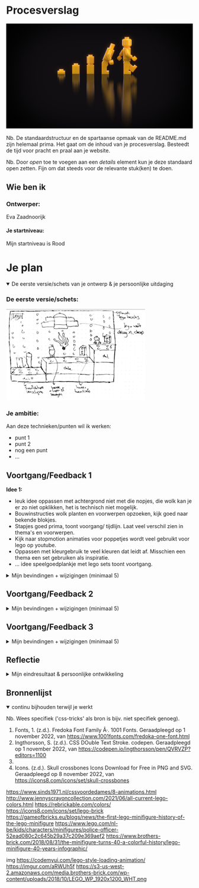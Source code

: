 # Procesverslag

![lego logo](readme-images/evolution.jpeg)


Nb. De standaardstructuur en de spartaanse opmaak van de README.md zijn helemaal prima. Het gaat om de inhoud van je procesverslag. Besteedt de tijd voor pracht en praal aan je website.

Nb. Door *open* toe te voegen aan een *details* element kun je deze standaard open zetten. Fijn om dat steeds voor de relevante stuk(ken) te doen.




## Wie ben ik

### Ontwerper:
Eva Zaadnoorijk

#### Je startniveau:
Mijn startniveau is Rood



# Je plan

<details open>
  <summary>De eerste versie/schets van je ontwerp & je persoonlijke uitdaging</summary>

  ### De eerste versie/schets:
  <img src="readme-images/schets1.jpeg" width="375px" alt="eerste versie/schets">


  ### Je ambitie: 
  Aan deze technieken/punten wil ik werken:
  - punt 1
  - punt 2
  - nog een punt
  - ...
 
</details>




## Voortgang/Feedback 1

**Idee 1:**

- leuk idee oppassen met achtergrond niet met die nopjes, die wolk kan je er zo niet opklikken, het is technisch niet mogelijk.
- Bouwinstructies wolk planten en voorwerpen opzoeken, kijk goed naar bekende blokjes.
- Stapjes goed prima, toont voorgang/ tijdlijn. Laat veel verschil zien in thema's en voorwerpen.
- Kijk naar stopmotion animaties voor poppetjes wordt veel gebruikt voor lego op youtube.
- Oppassen met kleurgebruik te veel kleuren dat leidt af. Misschien een thema een set gebruiken als inspiratie.
- ... idee speelgoedplankje met lego sets toont voortgang.

<details>
  <summary>Mijn bevindingen + wijzigingen (minimaal 5)</summary>

  ### Bevinding 1:
  Omschrijving van wat er nog niet orde was (tekst en afbeeding(en)).

  #### oplossing:
  Beschrijving hoe je het hebt hebt opgelost of als het niet gelukt is hoe je het zou oplossen (tekst en afbeeding(en)).

  ### Bevinding 2:
  Omschrijving van wat er nog niet orde was (tekst en afbeeding(en)).

  #### oplossing:
  Beschrijving hoe je het hebt hebt opgelost of als het niet gelukt is hoe je het zou oplossen (tekst en afbeeding(en)).



  ### Bevinding 3:
  ...

</details>




## Voortgang/Feedback 2

<details>
  <summary>Mijn bevindingen + wijzigingen (minimaal 5)</summary>
  
  ### Bevinding 1:
  Omschrijving van wat er nog niet orde was (tekst en afbeeding(en)).

  #### oplossing:
  Beschrijving hoe je het hebt hebt opgelost of als het niet gelukt is hoe je het zou oplossen (tekst en afbeeding(en)).



  ### Bevinding 2:
  Omschrijving van wat er nog niet orde was (tekst en afbeeding(en)).

  #### oplossing:
  Beschrijving hoe je het hebt hebt opgelost of als het niet gelukt is hoe je het zou oplossen (tekst en afbeeding(en)).



  ### Bevinding 3:
  ...

</details>




## Voortgang/Feedback 3

<details>
  <summary>Mijn bevindingen + wijzigingen (minimaal 5)</summary>
  
  ### Bevinding 1:
  Omschrijving van wat er nog niet orde was (tekst en afbeeding(en)).

  #### oplossing:
  Beschrijving hoe je het hebt hebt opgelost of als het niet gelukt is hoe je het zou oplossen (tekst en afbeeding(en)).



  ### Bevinding 2:
  Omschrijving van wat er nog niet orde was (tekst en afbeeding(en)).

  #### oplossing:
  Beschrijving hoe je het hebt hebt opgelost of als het niet gelukt is hoe je het zou oplossen (tekst en afbeeding(en)).



  ### Bevinding 3:
  ...

</details>




## Reflectie

<details>
  <summary>Mijn eindresultaat & persoonlijke ontwikkeling</summary>

  ### Je uitkomst - karakteristiek screenshot(s):
  <img src="readme-images/dummy-plaatje.jpg" width="375px" alt="final ontwerp">


  ### Dit ging goed/Heb ik geleerd: 
  Korte omschrijving met plaatje(s)

  <img src="readme-images/dummy-plaatje.jpg" width="375px" alt="top">


  ### Dit was lastig/Is niet gelukt:
  Korte omschrijving met plaatje(s)

  <img src="readme-images/dummy-plaatje.jpg" width="375px" alt="bummer">
</details>




## Bronnenlijst

<details open>
<summary>continu bijhouden terwijl je werkt</summary>

Nb. Wees specifiek ('css-tricks' als bron is bijv. niet specifiek genoeg).

1. Fonts, 1. (z.d.). Fredoka Font Family Â·. 1001 Fonts. Geraadpleegd op 1 november 2022, van https://www.1001fonts.com/fredoka-one-font.html 
2. Ingthorsson, S. (z.d.). CSS DOuble Text Stroke. codepen. Geraadpleegd op 1 november 2022, van https://codepen.io/ingthorsson/pen/QVRVZP?editors=1100
3. 
4. Icons. (z.d.). Skull crossbones Icons Download for Free in PNG and SVG. Geraadpleegd op 8 november 2022, van https://icons8.com/icons/set/skull-crossbones

https://www.sinds1971.nl/cssvoordedames/8-animations.html
http://www.jennyscrayoncollection.com/2021/06/all-current-lego-colors.html
https://rebrickable.com/colors/
https://icons8.com/icons/set/lego-brick
https://gameofbricks.eu/blogs/news/the-first-lego-minifigure-history-of-the-lego-minifigure
https://www.lego.com/nl-be/kids/characters/minifigures/police-officer-52ead080c2c645b29a37c209e369aef2
https://www.brothers-brick.com/2018/08/31/the-minifigure-turns-40-a-colorful-history/lego-minifigure-40-years-infographic/

img
https://codemyui.com/lego-style-loading-animation/
https://imgur.com/aRWUh5f 
https://s3-us-west-2.amazonaws.com/media.brothers-brick.com/wp-content/uploads/2018/10/LEGO_WP_1920x1200_WHT.png 
</details>